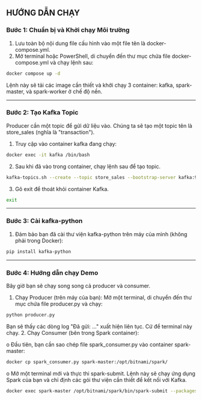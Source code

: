 ## **HƯỚNG DẪN CHẠY** 

### **Bước 1: Chuẩn bị và Khởi chạy Môi trường**
1.	Lưu toàn bộ nội dung file cấu hình vào một file tên là docker-compose.yml.
2.	Mở terminal hoặc PowerShell, di chuyển đến thư mục chứa file docker-compose.yml và chạy lệnh sau:
```bash
docker compose up -d
```
 
Lệnh này sẽ tải các image cần thiết và khởi chạy 3 container: kafka, spark-master, và spark-worker ở chế độ nền.
________________________________________
### **Bước 2: Tạo Kafka Topic**
Producer cần một topic để gửi dữ liệu vào. Chúng ta sẽ tạo một topic tên là store_sales (nghĩa là "transaction").
1.	Truy cập vào container kafka đang chạy:
```bash
docker exec -it kafka /bin/bash
``` 
2.	Sau khi đã vào trong container, chạy lệnh sau để tạo topic.
```bash
kafka-topics.sh --create --topic store_sales --bootstrap-server kafka:9092
``` 
3.	Gõ exit để thoát khỏi container Kafka.
 ```bash
exit
```
________________________________________
### **Bước 3: Cài kafka-python**
1.	Đảm bảo bạn đã cài thư viện kafka-python trên máy của mình (không phải trong Docker):
```bash
pip install kafka-python
```
________________________________________
### **Bước 4: Hướng dẫn chạy Demo**
Bây giờ bạn sẽ chạy song song cả producer và consumer.
1.	Chạy Producer (trên máy của bạn): Mở một terminal, di chuyển đến thư mục chứa file producer.py và chạy:
```bash
python producer.py
```
Bạn sẽ thấy các dòng log "Đã gửi: ..." xuất hiện liên tục. Cứ để terminal này chạy.
2.	Chạy Consumer (bên trong Spark container):

  o	Đầu tiên, bạn cần sao chép file spark_consumer.py vào container spark-master:
```bash
docker cp spark_consumer.py spark-master:/opt/bitnami/spark/
```
  o	Mở một terminal mới và thực thi spark-submit. Lệnh này sẽ chạy ứng dụng Spark của bạn và chỉ định các gói thư viện cần thiết để kết nối với Kafka.
```bash
docker exec spark-master /opt/bitnami/spark/bin/spark-submit --packages org.apache.spark:spark-sql-kafka-0-10_2.12:3.3.0 /opt/bitnami/spark/spark_consumer.py
```
